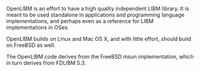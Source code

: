 OpenLIBM is an effort to have a high quality independent LIBM
library. It is meant to be used standalone in applications and
programming language implementations, and perhaps even as a reference
for LIBM implementations in OSes.

OpenLIBM builds on Linux and Mac OS X, and with little effort, 
should build on FreeBSD as well.

The OpenLIBM code derives from the FreeBSD msun implementation, which
in turn derives from FDLIBM 5.3.
